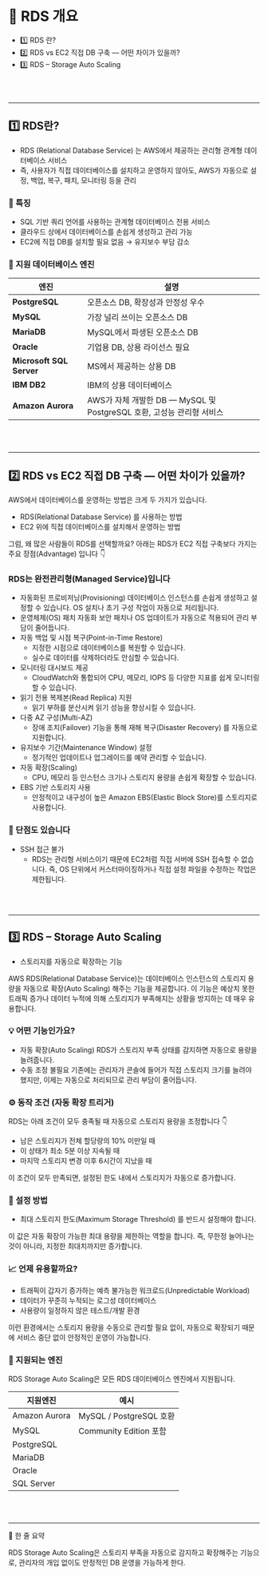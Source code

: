 # 🚀 RDS 개요

- 1️⃣ RDS 란?
- 2️⃣ RDS vs EC2 직접 DB 구축 — 어떤 차이가 있을까?
- 3️⃣ RDS – Storage Auto Scaling

<br>
<br>

---

## 1️⃣ RDS란?

- RDS (Relational Database Service) 는 AWS에서 제공하는 관리형 관계형 데이터베이스 서비스
- 즉, 사용자가 직접 데이터베이스를 설치하고 운영하지 않아도, AWS가 자동으로 설정, 백업, 복구, 패치,
  모니터링 등을 관리

### 🔹 특징

- SQL 기반 쿼리 언어를 사용하는 관계형 데이터베이스 전용 서비스
- 클라우드 상에서 데이터베이스를 손쉽게 생성하고 관리 가능
- EC2에 직접 DB를 설치할 필요 없음 → 유지보수 부담 감소

### 🔹 지원 데이터베이스 엔진

| 엔진                     | 설명                                                                  |
| ------------------------ | --------------------------------------------------------------------- |
| **PostgreSQL**           | 오픈소스 DB, 확장성과 안정성 우수                                     |
| **MySQL**                | 가장 널리 쓰이는 오픈소스 DB                                          |
| **MariaDB**              | MySQL에서 파생된 오픈소스 DB                                          |
| **Oracle**               | 기업용 DB, 상용 라이선스 필요                                         |
| **Microsoft SQL Server** | MS에서 제공하는 상용 DB                                               |
| **IBM DB2**              | IBM의 상용 데이터베이스                                               |
| **Amazon Aurora**        | AWS가 자체 개발한 DB — MySQL 및 PostgreSQL 호환, 고성능 관리형 서비스 |

<br>
<br>

---

## 2️⃣ RDS vs EC2 직접 DB 구축 — 어떤 차이가 있을까?

AWS에서 데이터베이스를 운영하는 방법은 크게 두 가지가 있습니다.

- RDS(Relational Database Service) 를 사용하는 방법
- EC2 위에 직접 데이터베이스를 설치해서 운영하는 방법

그럼, 왜 많은 사람들이 RDS를 선택할까요?
아래는 RDS가 EC2 직접 구축보다 가지는 주요 장점(Advantage) 입니다 👇

### RDS는 완전관리형(Managed Service)입니다

- 자동화된 프로비저닝(Provisioning)
  데이터베이스 인스턴스를 손쉽게 생성하고 설정할 수 있습니다.
  OS 설치나 초기 구성 작업이 자동으로 처리됩니다.
- 운영체제(OS) 패치 자동화
  보안 패치나 OS 업데이트가 자동으로 적용되어 관리 부담이 줄어듭니다.
- 자동 백업 및 시점 복구(Point-in-Time Restore)
  - 지정한 시점으로 데이터베이스를 복원할 수 있습니다.
  - 실수로 데이터를 삭제하더라도 안심할 수 있습니다.
- 모니터링 대시보드 제공
  - CloudWatch와 통합되어 CPU, 메모리, IOPS 등 다양한 지표를 쉽게 모니터링할 수 있습니다.
- 읽기 전용 복제본(Read Replica) 지원
  - 읽기 부하를 분산시켜 읽기 성능을 향상시킬 수 있습니다.
- 다중 AZ 구성(Multi-AZ)
  - 장애 조치(Failover) 기능을 통해 재해 복구(Disaster Recovery) 를 자동으로 지원합니다.
- 유지보수 기간(Maintenance Window) 설정
  - 정기적인 업데이트나 업그레이드를 예약 관리할 수 있습니다.
- 자동 확장(Scaling)
  - CPU, 메모리 등 인스턴스 크기나 스토리지 용량을 손쉽게 확장할 수 있습니다.
- EBS 기반 스토리지 사용
  - 안정적이고 내구성이 높은 Amazon EBS(Elastic Block Store)를 스토리지로 사용합니다.

### 🚫 단점도 있습니다

- SSH 접근 불가
  - RDS는 관리형 서비스이기 때문에 EC2처럼 직접 서버에 SSH 접속할 수 없습니다.
    즉, OS 단위에서 커스터마이징하거나 직접 설정 파일을 수정하는 작업은 제한됩니다.

<br>
<br>

---

## 3️⃣ RDS – Storage Auto Scaling

- 스토리지를 자동으로 확장하는 기능

AWS RDS(Relational Database Service)는 데이터베이스 인스턴스의 스토리지 용량을 자동으로
확장(Auto Scaling) 해주는 기능을 제공합니다. 이 기능은 예상치 못한 트래픽 증가나 데이터 누적에 의해
스토리지가 부족해지는 상황을 방지하는 데 매우 유용합니다.

### 💡 어떤 기능인가요?

- 자동 확장(Auto Scaling)
  RDS가 스토리지 부족 상태를 감지하면 자동으로 용량을 늘려줍니다.
- 수동 조정 불필요
  기존에는 관리자가 콘솔에 들어가 직접 스토리지 크기를 늘려야 했지만,
  이제는 자동으로 처리되므로 관리 부담이 줄어듭니다.

### ⚙️ 동작 조건 (자동 확장 트리거)

RDS는 아래 조건이 모두 충족될 때 자동으로 스토리지 용량을 조정합니다 👇

- 남은 스토리지가 전체 할당량의 10% 미만일 때
- 이 상태가 최소 5분 이상 지속될 때
- 마지막 스토리지 변경 이후 6시간이 지났을 때

이 조건이 모두 만족되면, 설정된 한도 내에서 스토리지가 자동으로 증가합니다.

### 🧭 설정 방법

- 최대 스토리지 한도(Maximum Storage Threshold) 를 반드시 설정해야 합니다.

이 값은 자동 확장이 가능한 최대 용량을 제한하는 역할을 합니다.
즉, 무한정 늘어나는 것이 아니라, 지정한 최대치까지만 증가합니다.

### 📈 언제 유용할까요?

- 트래픽이 갑자기 증가하는 예측 불가능한 워크로드(Unpredictable Workload)
- 데이터가 꾸준히 누적되는 로그성 데이터베이스
- 사용량이 일정하지 않은 테스트/개발 환경

이런 환경에서는 스토리지 용량을 수동으로 관리할 필요 없이,
자동으로 확장되기 때문에 서비스 중단 없이 안정적인 운영이 가능합니다.

### 🧩 지원되는 엔진

RDS Storage Auto Scaling은 모든 RDS 데이터베이스 엔진에서 지원됩니다.

| 지원엔진      | 예시                    |
| ------------- | ----------------------- |
| Amazon Aurora | MySQL / PostgreSQL 호환 |
| MySQL         | Community Edition 포함  |
| PostgreSQL    |                         |
| MariaDB       |                         |
| Oracle        |                         |
| SQL Server    |                         |

<br>
<br>

---

🚀 한 줄 요약

RDS Storage Auto Scaling은 스토리지 부족을 자동으로 감지하고 확장해주는 기능으로,
관리자의 개입 없이도 안정적인 DB 운영을 가능하게 한다.
